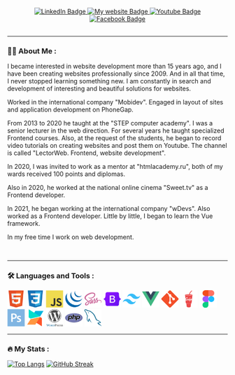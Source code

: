 <div id="header" align="center">
  <img src="https://lectorweb.com/img/mini-photo.jpg" alt="" width="150" />
</div>

<div id="badges" align="center">
  <a href="https://www.linkedin.com/in/lector1982/">
    <img src="https://img.shields.io/badge/LinkedIn-0072b1?style=for-the-badge&logo=linkedin&logoColor=white" alt="LinkedIn Badge"/>
  </a>
  <a href="https://lectorweb.com">
    <img src="https://img.shields.io/badge/Website-5eae3c?style=for-the-badge&logo=chromecast&logoColor=white" alt="My website Badge"/>
  </a>
  <a href="https://www.youtube.com/c/LectorWeb">
    <img src="https://img.shields.io/badge/YouTube-red?style=for-the-badge&logo=youtube&logoColor=white" alt="Youtube Badge"/>
  </a>
  <a href="https://www.facebook.com/lector1982/">
    <img src="https://img.shields.io/badge/Facebook-0165E1?style=for-the-badge&logo=facebook&logoColor=white" alt="Facebook Badge"/>
  </a>
</div>


<div id="counter" align="center">
  <img src="https://komarev.com/ghpvc/?username=lector1982&style=for-the-badge&color=blue" alt=""/>
</div>

---

### :man_technologist: About Me :

I became interested in website development more than 15 years ago, and I have been creating websites professionally since 2009. And in all that time, I never stopped learning something new. I am constantly in search and development of interesting and beautiful solutions for websites.

Worked in the international company "Mobidev". Engaged in layout of sites and application development on PhoneGap.

From 2013 to 2020 he taught at the "STEP computer academy". I was a senior lecturer in the web direction. For several years he taught specialized Frontend courses. Also, at the request of the students, he began to record video tutorials on creating websites and post them on Youtube. The channel is called "LectorWeb. Frontend, website development".

In 2020, I was invited to work as a mentor at "htmlacademy.ru", both of my wards received 100 points and diplomas.

Also in 2020, he worked at the national online cinema "Sweet.tv" as a Frontend developer.

In 2021, he began working at the international company "wDevs". Also worked as a Frontend developer. Little by little, I began to learn the Vue framework.

In my free time I work on web development.

<div id="diplom" align="center">
  <img src="https://lectorweb.com/img/CSS.jpg" alt="" width="200" />
  <img src="https://lectorweb.com/img/JS.jpg" alt="" width="200" />
</div>

---

### :hammer_and_wrench: Languages and Tools :
<img src="https://github.com/devicons/devicon/blob/master/icons/html5/html5-original.svg" width="40" alt="HTML" title="HTML" />&nbsp;<img src="https://github.com/devicons/devicon/blob/master/icons/css3/css3-original.svg" width="40" alt="CSS" title="CSS" />&nbsp;<img src="https://github.com/devicons/devicon/blob/master/icons/javascript/javascript-original.svg" width="40" alt="Javascript" title="Javascript" />&nbsp;<img src="https://github.com/devicons/devicon/blob/master/icons/jquery/jquery-original.svg" width="40" alt="Jquery" title="Jquery" />&nbsp;<img src="https://github.com/devicons/devicon/blob/master/icons/sass/sass-original.svg" width="40" alt="SASS" title="SASS" />&nbsp;<img src="https://github.com/devicons/devicon/blob/master/icons/bootstrap/bootstrap-original.svg" width="40" alt="Bootstrap" title="Bootstrap" />&nbsp;<img src="https://github.com/devicons/devicon/blob/master/icons/tailwindcss/tailwindcss-plain.svg" width="40" alt="TailwindCSS" title="TailwindCSS" />&nbsp;<img src="https://github.com/devicons/devicon/blob/master/icons/vuejs/vuejs-original.svg" width="40" alt="Vue" title="Vue" />&nbsp;<img src="https://github.com/devicons/devicon/blob/master/icons/git/git-original.svg" width="40" alt="GIT" title="GIT" />&nbsp;<img src="https://github.com/devicons/devicon/blob/master/icons/gulp/gulp-plain.svg" width="40" alt="Gulp" title="Gulp" />&nbsp;<img src="https://github.com/devicons/devicon/blob/master/icons/figma/figma-original.svg" width="40" alt="Figma" title="Figma" />&nbsp;<img src="https://github.com/devicons/devicon/blob/master/icons/photoshop/photoshop-plain.svg" width="40" alt="Photoshop" title="Photoshop" />&nbsp;<img src="https://github.com/devicons/devicon/blob/master/icons/modx/modx-original.svg" width="40" alt="MODX" title="MODX" />&nbsp;<img src="https://github.com/devicons/devicon/blob/master/icons/wordpress/wordpress-original.svg" width="40" alt="Wordpress" title="Wordpress" />&nbsp;<img src="https://github.com/devicons/devicon/blob/master/icons/php/php-original.svg" width="40" alt="PHP" title="PHP" />&nbsp;<img src="https://github.com/devicons/devicon/blob/master/icons/mysql/mysql-original.svg" width="40" alt="MySQL" title="MySQL" />

---

### :fire: My Stats :
[![Top Langs](https://github-readme-stats.vercel.app/api/top-langs/?username=lector1982&langs_count=10&theme=vision-friendly-dark)](https://github.com/anuraghazra/github-readme-stats)
[![GitHub Streak](http://github-readme-streak-stats.herokuapp.com?user=lector1982&theme=dark&background=000000)](https://git.io/streak-stats)


